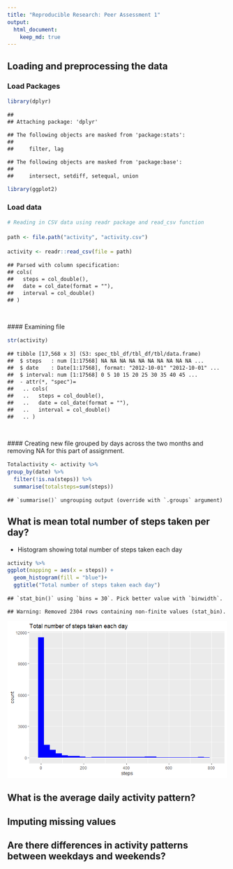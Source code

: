 ```yaml
---
title: "Reproducible Research: Peer Assessment 1"
output: 
  html_document:
    keep_md: true
---
```



## Loading and preprocessing the data

### Load Packages


```r
library(dplyr)
```

```
## 
## Attaching package: 'dplyr'
```

```
## The following objects are masked from 'package:stats':
## 
##     filter, lag
```

```
## The following objects are masked from 'package:base':
## 
##     intersect, setdiff, setequal, union
```

```r
library(ggplot2)
```

### Load data


```r
# Reading in CSV data using readr package and read_csv function

path <- file.path("activity", "activity.csv")

activity <- readr::read_csv(file = path)
```

```
## Parsed with column specification:
## cols(
##   steps = col_double(),
##   date = col_date(format = ""),
##   interval = col_double()
## )
```

<p>&nbsp;</p>
#### Examining file 


```r
str(activity)
```

```
## tibble [17,568 x 3] (S3: spec_tbl_df/tbl_df/tbl/data.frame)
##  $ steps   : num [1:17568] NA NA NA NA NA NA NA NA NA NA ...
##  $ date    : Date[1:17568], format: "2012-10-01" "2012-10-01" ...
##  $ interval: num [1:17568] 0 5 10 15 20 25 30 35 40 45 ...
##  - attr(*, "spec")=
##   .. cols(
##   ..   steps = col_double(),
##   ..   date = col_date(format = ""),
##   ..   interval = col_double()
##   .. )
```

<p>&nbsp;</p>
#### Creating new file grouped by days across the two months and removing NA for this part of assignment.


```r
Totalactivity <- activity %>% 
group_by(date) %>% 
  filter(!is.na(steps)) %>% 
  summarise(totalsteps=sum(steps))
```

```
## `summarise()` ungrouping output (override with `.groups` argument)
```

## What is mean total number of steps taken per day?

* Histogram showing total number of steps taken each day


```r
activity %>% 
ggplot(mapping = aes(x = steps)) +
  geom_histogram(fill = "blue")+
  ggtitle("Total number of steps taken each day")
```

```
## `stat_bin()` using `bins = 30`. Pick better value with `binwidth`.
```

```
## Warning: Removed 2304 rows containing non-finite values (stat_bin).
```

![](PA1_template_files/figure-html/unnamed-chunk-5-1.png)<!-- -->


## What is the average daily activity pattern?



## Imputing missing values



## Are there differences in activity patterns between weekdays and weekends?
